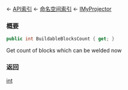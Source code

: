 ← [API索引](Api-Index) ← [命名空间索引](Namespace-Index) ← [IMyProjector](Sandbox.ModAPI.Ingame.IMyProjector)

### 概要

```csharp
public int BuildableBlocksCount { get; }
```

Get count of blocks which can be welded now

### 返回

[int](https://docs.microsoft.com/en-us/dotnet/api/System.Int32?view=netframework-4.6)

